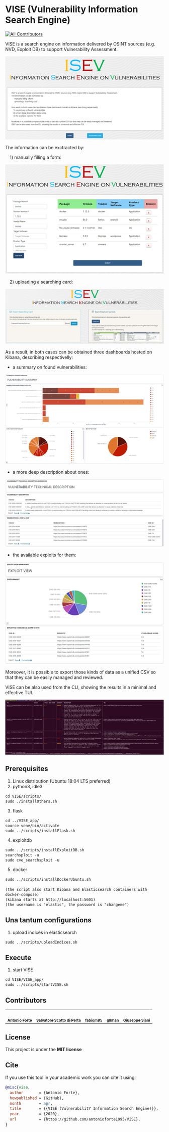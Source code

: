 # VISE (Vulnerability Information Search Engine)
<!-- ALL-CONTRIBUTORS-BADGE:START - Do not remove or modify this section -->
[![All Contributors](https://img.shields.io/badge/all_contributors-5-orange.svg?style=flat-square)](#contributors-)
<!-- ALL-CONTRIBUTORS-BADGE:END -->

VISE is a search engine on information delivered by OSINT sources (e.g. NVD, Exploit DB) to support Vulnerability Assessment.
<!-- ![alt text] -->
![](https://raw.githubusercontent.com/antonioforte1995/ISEV/master/VISE_app/static/assets/img/scenery/home.PNG)

The information can be exctracted by:

 1) manually filling a form:
<!-- ![alt text] -->
![](https://raw.githubusercontent.com/antonioforte1995/ISEV/master/VISE_app/static/assets/img/scenery/form.PNG)

 2) uploading a searching card:
<!-- ![alt text] -->
![](https://raw.githubusercontent.com/antonioforte1995/ISEV/master/VISE_app/static/assets/img/scenery/searching_card.JPG)

As a result, in both cases can be obtained three dashboards hosted on Kibana, describing respectivelly:

  - a summary on found vulnerabilities:
<!-- ![alt text] -->
![](https://raw.githubusercontent.com/antonioforte1995/ISEV/master/VISE_app/static/assets/img/scenery/vulnerability_summary_dashboard.PNG)

  - a more deep description about ones:
<!-- ![alt text] -->
![](https://raw.githubusercontent.com/antonioforte1995/ISEV/master/VISE_app/static/assets/img/scenery/vulnerability_technical_description_dashboard.JPG)

  - the available exploits for them:
<!-- ![alt text] -->
![](https://raw.githubusercontent.com/antonioforte1995/ISEV/master/VISE_app/static/assets/img/scenery/exploit_view_dashboard.JPG)

Moreover, it is possible to export those kinds of data as a unified CSV so that they can be easily managed and reviewed.

VISE can be also used from the CLI, showing the results in a minimal and effective TUI.
<!-- ![alt text] -->
![](https://raw.githubusercontent.com/antonioforte1995/ISEV/master/VISE_app/static/assets/img/scenery/TUI.jpg)

## Prerequisites
1) Linux distribution (Ubuntu 18:04 LTS preferred)
2) python3, idle3
```
cd VISE/scripts/
sudo ./installOthers.sh
```
3) flask
```
cd ../VISE_app/
source venv/bin/activate
sudo ../scripts/installFlask.sh
```
4) exploitdb
```
sudo ../scripts/installExploitDB.sh
searchsploit -u
sudo cve_searchsploit -u
```
5) docker
```
sudo ../scripts/installDockerUbuntu.sh

(the script also start Kibana and Elasticsearch containers with docker-compose)
(kibana starts at http://localhost:5601)
(the username is "elastic", the password is "changeme")
```


## Una tantum configurations
1) upload indices in elasticsearch
```
sudo ../scripts/uploadIndices.sh
```

## Execute
1) start VISE
```
cd VISE/VISE_app/
sudo ../scripts/startVISE.sh
```
## Contributors


<!-- ALL-CONTRIBUTORS-LIST:START - Do not remove or modify this section -->
<!-- prettier-ignore-start -->
<!-- markdownlint-disable -->
<table>
  <tr>
    <td align="center"><a href="https://github.com/antonioforte1995"><img src="https://avatars.githubusercontent.com/u/62757238?v=4?s=100" width="100px;" alt=""/><br /><sub><b>Antonio Forte</b></sub></a><br />
    </td>
    <td align="center"><a href="https://github.com/SalScotto"><img src="https://avatars.githubusercontent.com/u/34351057?v=4?s=100" width="100px;" alt=""/><br /><sub><b>Salvatore Scotto di Perta</b></sub></a><br />
    </td>
    <td align="center"><a href="https://github.com/fabiom95"><img src="https://avatars.githubusercontent.com/u/63059167?v=4?s=100" width="100px;" alt=""/><br /><sub><b>fabiom95
</b></sub></a><br />
    </td>
    <td align="center"><a href="https://github.com/glkhan"><img src="https://avatars.githubusercontent.com/u/63093332?v=4?s=100" width="100px;" alt=""/><br /><sub><b>glkhan</b></sub></a><br />
    </td>
    </td>
    <td align="center"><a href="https://github.com/giuseppesiani"><img src="https://avatars.githubusercontent.com/u/22540856?v=4?s=100" width="100px;" alt=""/><br /><sub><b>Giuseppe Siani</b></sub></a><br />
    </td>
  </tr>
</table>

<!-- markdownlint-enable -->
<!-- prettier-ignore-end -->
<!-- ALL-CONTRIBUTORS-LIST:END -->

## License
This project is under the **MIT license**

## Cite
If you use this tool in your academic work you can cite it using:
```bibtex
@misc{vise,
  author       = {Antonio Forte},
  howpublished = {GitHub},
  month        = apr,
  title        = {{VISE (VulnerabilitY Information Search Engine)}},
  year         = {2020},
  url          = {https://github.com/antonioforte1995/VISE},
}
```
